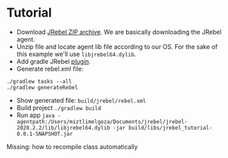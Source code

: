 # Tutorial

- Download [JRebel ZIP archive](https://www.jrebel.com/products/jrebel/download/prev-releases). We are basically downloading the JRebel agent.
- Unzip file and locate agent lib file according to our OS. For the sake of this example we'll use `libjrebel64.dylib`.
- Add gradle JRebel [plugin](jrebel-gradle-plugin.md).
- Generate rebel.xml file: 
```
./gradlew tasks --all
./gradlew generateRebel
```
- Show generated file:  `build/jrebel/rebel.xml`
- Build project `./gradlew build`
- Run app `java -agentpath:/Users/miztlimelgoza/Documents/jrebel/jrebel-2020.2.2/lib/libjrebel64.dylib -jar build/libs/jrebel_tutorial-0.0.1-SNAPSHOT.jar`

Missing:
how to recompile class automatically